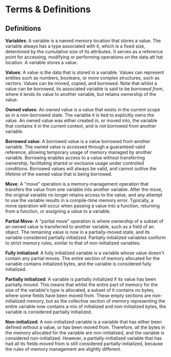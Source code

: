 # Terms &amp; Definitions

<primary-label ref="header-label"/>

<secondary-label ref="doc-wip"/>

## Definitions

**Variables**: A variable is a named memory location that stores a value. The variable always has a type associated with
it, which is a fixed size, determined by the cumulative size of its attributes. It serves as a reference point for
accessing, modifying or performing operations on the data att hat location. A variable stores a value.

**Values**: A value is the data that is stored in a variable. Values can represent entities such as numbers, booleans,
or more complex structures, such as vectors. Values can be moved, copied, and borrowed. Note that whilst a value can be
_borrowed_, its associated variable is said to be _borrowed from_, where it lends its value to another variable, but
retains ownership of the value.

**Owned values**: An owned value is a value that exists in the current scope as in a non-borrowed state. The variable it
is tied to explicitly owns the value. An owned value was either created in, or moved into, the variable that contains it
in the current context, and is not borrowed from another variable.

**Borrowed value**: A borrowed value is a value borrowed from another variable. The owned value is accessed through a
guaranteed valid reference, allowing temporary usage of memory managed by another variable. Borrowing enables access to
a value without transferring ownership, facilitating shared or exclusive usage under controlled conditions. Borrowed
values will always be valid, and cannot outlive the lifetime of the owned value that is being borrowed.

**Move**: A "move" operation is a memory-management operation that transfers the value from one variable into another
variable. After the move, the original variable no longer retains access to the value, and any attempt to use the
variable results in a compile-time memory error. Typically, a move operation will occur when passing a value into a
function, returning from a function, or assigning a value to a variable.

**Partial Move**: A "partial move" operation is where ownership of a subset of an owned value is transferred to another
variable, such as a field of an object. The remaining value is now in a partially-moved state, and its variable
considered partially initialized. Partially initialized variables conform to strict memory rules, similar to that of
non-initialized variables.

**Fully initialized**: A fully initialized variable is a variable whose value doesn't contain any partial moves. The
entire section of memory allocated for the variable contains initialized bytes, and the variable is considered fully
initialized.

**Partially initialized**: A variable is partially initialized if its value has been partially moved. This means that
whilst the entire part of memory for the size of the variable's type is allocated, a subset of it contains no bytes,
where some fields have been moved from. These empty sections are non-initialized memory, but as the collective section
of memory representing the entire variable now contains a mix of initialized and non-initialized bytes, the variable is
considered partially initialized.

**Non-initialized**: A non-initialized variable is a variable that has either been defined without a value, or has been
moved from. Therefore, all the bytes in the memory allocated for the variable are non-initialized, and the variable is
considered non-initialized. However, a partially-initialized variable that has had all its fields moved from is still
considered partially-initialized, because the rules of memory management are slightly different.
